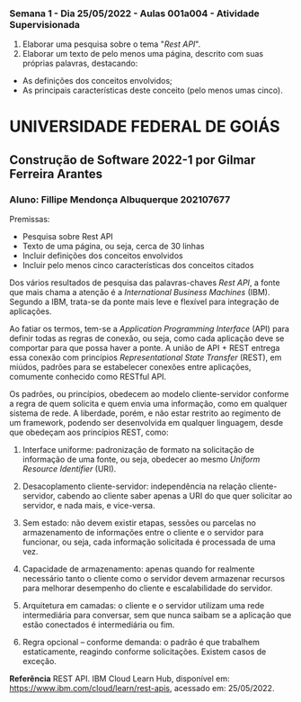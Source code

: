 ### Semana 1 - Dia 25/05/2022 - Aulas 001a004 - Atividade Supervisionada


1. Elaborar uma pesquisa sobre o tema "_Rest API_".
2. Elaborar um texto de pelo menos uma página, descrito com suas próprias palavras, destacando:
* As definições dos conceitos envolvidos;
* As principais características deste conceito (pelo menos umas cinco).

# **UNIVERSIDADE FEDERAL DE GOIÁS**
## Construção de Software 2022-1 por Gilmar Ferreira Arantes
### Aluno: Fillipe Mendonça Albuquerque 202107677

Premissas:
* Pesquisa sobre Rest API
* Texto de uma página, ou seja, cerca de 30 linhas
* Incluir definições dos conceitos envolvidos
* Incluir pelo menos cinco características dos conceitos citados

Dos vários resultados de pesquisa das palavras-chaves _Rest API_, a fonte que 
mais chama a atenção é a _International Business Machines_ (IBM). Segundo a IBM, 
trata-se da ponte mais leve e flexível para integração de aplicações. 

Ao fatiar os termos, tem-se a _Application Programming Interface_ (API) para 
definir todas as regras de conexão, ou seja, como cada aplicação deve se comportar 
para que possa haver a ponte. A união de API + REST entrega essa conexão com 
princípios _Representational State Transfer_ (REST), em miúdos, padrões para se 
estabelecer conexões entre aplicações, comumente conhecido como RESTful API.

Os padrões, ou princípios, obedecem ao modelo cliente-servidor conforme a regra 
de quem solicita e quem envia uma informação, como em qualquer sistema de rede. 
A liberdade, porém, e não estar restrito ao regimento de um framework, podendo ser 
desenvolvida em qualquer linguagem, desde que obedeçam aos princípios REST, como:

1.	Interface uniforme: padronização de formato na solicitação de informação de 
uma fonte, ou seja, obedecer ao mesmo _Uniform Resource Identifier_ (URI).

2.	Desacoplamento cliente-servidor: independência na relação cliente-servidor, 
cabendo ao cliente saber apenas a URI do que quer solicitar ao servidor, e nada mais, 
e vice-versa.

3.	Sem estado: não devem existir etapas, sessões ou parcelas no armazenamento de 
informações entre o cliente e o servidor para funcionar, ou seja, cada informação 
solicitada é processada de uma vez.

4.	Capacidade de armazenamento: apenas quando for realmente necessário tanto o 
cliente como o servidor devem armazenar recursos para melhorar desempenho do cliente 
e escalabilidade do servidor.

5.	Arquitetura em camadas: o cliente e o servidor utilizam uma rede intermediária 
para conversar, sem que nunca saibam se a aplicação que estão conectados é 
intermediária ou fim.

6.	Regra opcional – conforme demanda: o padrão é que trabalhem estaticamente, 
reagindo conforme solicitações. Existem casos de exceção.

**Referência**
REST API. IBM Cloud Learn Hub, disponível em: 
<https://www.ibm.com/cloud/learn/rest-apis>, acessado em: 25/05/2022.


